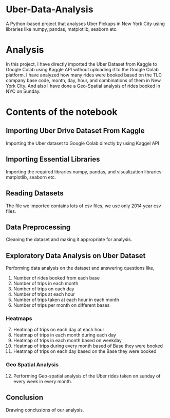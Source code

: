 # Uber-Data-Analysis
A Python-based project that analyses Uber Pickups in New York City using libraries like numpy, pandas, matplotlib, seaborn etc.

# Analysis
In this project, I have directly imported the Uber Dataset from Kaggle to Google Colab using Kaggle API without uploading it to the Google Colab platform.
I have analyzed how many rides were booked based on the TLC company base code, month, day, hour, and combinations of them in New York City. And also I have done a
Geo-Spatial analysis of rides booked in NYC on Sunday.

# Contents of the notebook
## Importing Uber Drive Dataset From Kaggle
Importing the Uber dataset to Google Colab directly by using Kaggel API
## Importing Essential Libraries
Importing the required libraries numpy, pandas, and visualization libraries matplotlib, seaborn etc.
## Reading Datasets
The file we imported contains lots of csv files, we use only 2014 year csv files.
## Data Preprocessing
Cleaning the dataset and making it appropriate for analysis.
## Exploratory Data Analysis on Uber Dataset
Performing data analysis on the dataset and answering questions like,
1. Number of rides booked from each base
2. Number of trips in each month
3. Number of trips on each day
4. Number of trips at each hour
5. Number of trips taken at each hour in each month
6. Number of trips per month on different bases
### Heatmaps
7. Heatmap of trips on each day at each hour
8. Heatmap of trips in each month during each day
9. Heatmap of trips in each month based on weekday
10. Heatmap of trips during every month based of Base they were booked
11. Heatmap of trips on each day based on the Base they were booked
### Geo Spatial Analysis
12. Performing Geo-spatial analysis of the Uber rides taken on sunday of every week in every month.
## Conclusion
Drawing conclusions of our analysis.
